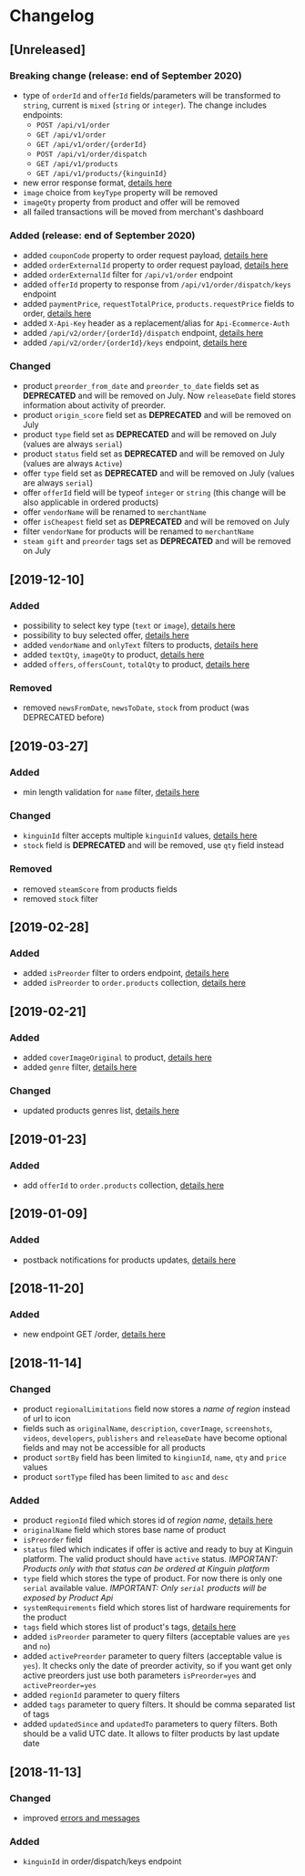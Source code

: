 # Changelog

## [Unreleased]

### Breaking change (release: end of September 2020)
- type of `orderId` and `offerId` fields/parameters will be transformed to `string`, current is `mixed` (`string` or `integer`). The change includes endpoints:
    - `POST /api/v1/order`
    - `GET /api/v1/order`
    - `GET /api/v1/order/{orderId}`
    - `POST /api/v1/order/dispatch`
    - `GET /api/v1/products`
    - `GET /api/v1/products/{kinguinId}`
- new error response format, [details here](apidocs/ErrorsCodes.md#list-of-error-kinds)
- `image` choice from `keyType` property will be removed
- `imageQty` property from product and offer will be removed
- all failed transactions will be moved from merchant's dashboard

### Added (release: end of September 2020)
- added `couponCode` property to order request payload, [details here](features/CouponCode.md#ask-for-coupon)
- added `orderExternalId` property to order request payload, [details here](features/OrderExternalId.md)
- added `orderExternalId` filter for `/api/v1/order` endpoint
- added `offerId` property to response from `/api/v1/order/dispatch/keys` endpoint
- added `paymentPrice`, `requestTotalPrice`, `products.requestPrice` fields to order, [details here](features/CouponCode.md#using-coupon)
- added `X-Api-Key` header as a replacement/alias for `Api-Ecommerce-Auth`
- added `/api/v2/order/{orderId}/dispatch` endpoint, [details here](apidocs/order/v2/README.md#dispatch-order)
- added `/api/v2/order/{orderId}/keys` endpoint, [details here](apidocs/order/v2/README.md#get-order-keys)

### Changed
- product `preorder_from_date` and `preorder_to_date` fields set as **DEPRECATED** and will be removed on July. Now `releaseDate` field stores information about activity of preorder.
- product `origin_score` field set as **DEPRECATED** and will be removed on July
- product `type` field set as **DEPRECATED** and will be removed on July (values are always `serial`)
- product `status` field set as **DEPRECATED** and will be removed on July (values are always `Active`)
- offer `type` field set as **DEPRECATED** and will be removed on July (values are always `serial`)
- offer `offerId` field will be typeof `integer` or `string` (this change will be also applicable in ordered products)
- offer `vendorName` will be renamed to `merchantName`
- offer `isCheapest` field set as **DEPRECATED** and will be removed on July
- filter `vendorName` for products will be renamed to `merchantName`
- `steam gift` and `preorder` tags set as **DEPRECATED** and will be removed on July

## [2019-12-10]

### Added
- possibility to select key type (`text` or `image`), [details here](how_to/KeyType.md#how-to-select-key-type)
- possibility to buy selected offer, [details here](how_to/BuyOffer.md#how-to-buy-selected-offer)
- added `vendorName` and `onlyText` filters to products, [details here](apidocs/products/README.md#list-products)
- added `textQty`, `imageQty` to product, [details here](apidocs/products/README.md#product-object)
- added `offers`, `offersCount`, `totalQty` to product, [details here](apidocs/products/README.md#offer-object)

### Removed
- removed `newsFromDate`, `newsToDate`, `stock` from product (was DEPRECATED before)

## [2019-03-27]

### Added
- min length validation for `name` filter, [details here](apidocs/products/README.md#list-products)

### Changed
- `kinguinId` filter accepts multiple `kinguinId` values, [details here](apidocs/products/README.md#list-products)
- `stock` field is **DEPRECATED** and will be removed, use `qty` field instead

### Removed
- removed `steamScore` from products fields
- removed `stock` filter

## [2019-02-28]

### Added
- added `isPreorder` filter to orders endpoint, [details here](apidocs/order/README.md#get-orders)
- added `isPreorder` to `order.products` collection, [details here](apidocs/order/README.md#get-orders)

## [2019-02-21]

### Added
- added `coverImageOriginal` to product, [details here](apidocs/products/README.md#product-object)
- added `genre` filter, [details here](apidocs/products/README.md#list-products)

### Changed
- updated products genres list, [details here](apidocs/products/README.md#genres)

## [2019-01-23]

### Added
- add `offerId` to `order.products` collection, [details here](apidocs/order/README.md#get-orders)

## [2019-01-09]

### Added
- postback notifications for products updates, [details here](features/Postback.md#products-updates-notifications)

## [2018-11-20]

### Added
- new endpoint GET /order, [details here](apidocs/order/README.md#get-orders)

## [2018-11-14]
### Changed
- product `regionalLimitations` field now stores a *name of region* instead of url to icon
- fields such as `originalName`, `description`, `coverImage`, `screenshots`, `videos`, `developers`, `publishers` and `releaseDate` have become optional fields and may not be accessible for all products
- product `sortBy` field has been limited to `kingiunId`, `name`, `qty` and `price` values
- product `sortType` filed has been limited to `asc` and `desc`
  
### Added
- product `regionId` filed which stores id of *region name*, [details here](apidocs/products/README.md#regions)
- `originalName` field which stores base name of product
- `isPreorder` field
- `status` filed which indicates if offer is active and ready to buy at Kinguin platform. The valid product should have `active` status. *IMPORTANT: Products only with that status can be ordered at Kinguin platform*
- `type` field which stores the type of product. For now there is only one `serial` available value. *IMPORTANT: Only `serial` products will be exposed by Product Api*
- `systemRequirements` field which stores list of hardware requirements for the product
- `tags` field which stores list of product's tags, [details here](apidocs/products/README.md#tags)
- added `isPreorder` parameter to query filters (acceptable values are `yes` and `no`)
- added `activePreorder` parameter to query filters (acceptable value is `yes`). It checks only the date of preorder activity, so if you want get only active preorders just use both parameters `isPreorder=yes` and `activePreorder=yes`
- added `regionId` parameter to query filters
- added `tags` parameter to query filters. It should be comma separated list of tags
- added `updatedSince` and `updatedTo` parameters to query filters. Both should be a valid UTC date. It allows to filter products by last update date

## [2018-11-13]
### Changed
- improved [errors and messages](apidocs/ErrorsCodes.md)

### Added
- `kinguinId` in order/dispatch/keys endpoint
